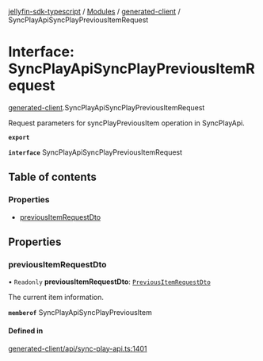 [jellyfin-sdk-typescript](../README.md) / [Modules](../modules.md) / [generated-client](../modules/generated_client.md) / SyncPlayApiSyncPlayPreviousItemRequest

# Interface: SyncPlayApiSyncPlayPreviousItemRequest

[generated-client](../modules/generated_client.md).SyncPlayApiSyncPlayPreviousItemRequest

Request parameters for syncPlayPreviousItem operation in SyncPlayApi.

**`export`**

**`interface`** SyncPlayApiSyncPlayPreviousItemRequest

## Table of contents

### Properties

- [previousItemRequestDto](generated_client.SyncPlayApiSyncPlayPreviousItemRequest.md#previousitemrequestdto)

## Properties

### previousItemRequestDto

• `Readonly` **previousItemRequestDto**: [`PreviousItemRequestDto`](generated_client.PreviousItemRequestDto.md)

The current item information.

**`memberof`** SyncPlayApiSyncPlayPreviousItem

#### Defined in

[generated-client/api/sync-play-api.ts:1401](https://github.com/thornbill/jellyfin-sdk-typescript/blob/46678c1/src/generated-client/api/sync-play-api.ts#L1401)
